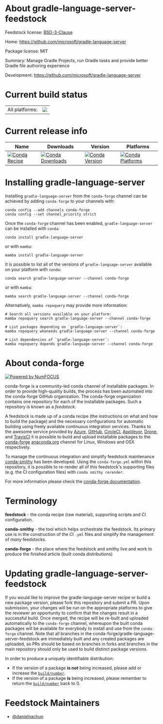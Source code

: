 About gradle-language-server-feedstock
======================================

Feedstock license: [BSD-3-Clause](https://github.com/conda-forge/gradle-language-server-feedstock/blob/main/LICENSE.txt)

Home: https://github.com/microsoft/gradle-language-server

Package license: MIT

Summary: Manage Gradle Projects, run Gradle tasks and provide better Gradle file authoring experience

Development: https://github.com/microsoft/gradle-language-server

Current build status
====================


<table><tr><td>All platforms:</td>
    <td>
      <a href="https://dev.azure.com/conda-forge/feedstock-builds/_build/latest?definitionId=22916&branchName=main">
        <img src="https://dev.azure.com/conda-forge/feedstock-builds/_apis/build/status/gradle-language-server-feedstock?branchName=main">
      </a>
    </td>
  </tr>
</table>

Current release info
====================

| Name | Downloads | Version | Platforms |
| --- | --- | --- | --- |
| [![Conda Recipe](https://img.shields.io/badge/recipe-gradle--language--server-green.svg)](https://anaconda.org/conda-forge/gradle-language-server) | [![Conda Downloads](https://img.shields.io/conda/dn/conda-forge/gradle-language-server.svg)](https://anaconda.org/conda-forge/gradle-language-server) | [![Conda Version](https://img.shields.io/conda/vn/conda-forge/gradle-language-server.svg)](https://anaconda.org/conda-forge/gradle-language-server) | [![Conda Platforms](https://img.shields.io/conda/pn/conda-forge/gradle-language-server.svg)](https://anaconda.org/conda-forge/gradle-language-server) |

Installing gradle-language-server
=================================

Installing `gradle-language-server` from the `conda-forge` channel can be achieved by adding `conda-forge` to your channels with:

```
conda config --add channels conda-forge
conda config --set channel_priority strict
```

Once the `conda-forge` channel has been enabled, `gradle-language-server` can be installed with `conda`:

```
conda install gradle-language-server
```

or with `mamba`:

```
mamba install gradle-language-server
```

It is possible to list all of the versions of `gradle-language-server` available on your platform with `conda`:

```
conda search gradle-language-server --channel conda-forge
```

or with `mamba`:

```
mamba search gradle-language-server --channel conda-forge
```

Alternatively, `mamba repoquery` may provide more information:

```
# Search all versions available on your platform:
mamba repoquery search gradle-language-server --channel conda-forge

# List packages depending on `gradle-language-server`:
mamba repoquery whoneeds gradle-language-server --channel conda-forge

# List dependencies of `gradle-language-server`:
mamba repoquery depends gradle-language-server --channel conda-forge
```


About conda-forge
=================

[![Powered by
NumFOCUS](https://img.shields.io/badge/powered%20by-NumFOCUS-orange.svg?style=flat&colorA=E1523D&colorB=007D8A)](https://numfocus.org)

conda-forge is a community-led conda channel of installable packages.
In order to provide high-quality builds, the process has been automated into the
conda-forge GitHub organization. The conda-forge organization contains one repository
for each of the installable packages. Such a repository is known as a *feedstock*.

A feedstock is made up of a conda recipe (the instructions on what and how to build
the package) and the necessary configurations for automatic building using freely
available continuous integration services. Thanks to the awesome service provided by
[Azure](https://azure.microsoft.com/en-us/services/devops/), [GitHub](https://github.com/),
[CircleCI](https://circleci.com/), [AppVeyor](https://www.appveyor.com/),
[Drone](https://cloud.drone.io/welcome), and [TravisCI](https://travis-ci.com/)
it is possible to build and upload installable packages to the
[conda-forge](https://anaconda.org/conda-forge) [anaconda.org](https://anaconda.org/)
channel for Linux, Windows and OSX respectively.

To manage the continuous integration and simplify feedstock maintenance
[conda-smithy](https://github.com/conda-forge/conda-smithy) has been developed.
Using the ``conda-forge.yml`` within this repository, it is possible to re-render all of
this feedstock's supporting files (e.g. the CI configuration files) with ``conda smithy rerender``.

For more information please check the [conda-forge documentation](https://conda-forge.org/docs/).

Terminology
===========

**feedstock** - the conda recipe (raw material), supporting scripts and CI configuration.

**conda-smithy** - the tool which helps orchestrate the feedstock.
                   Its primary use is in the construction of the CI ``.yml`` files
                   and simplify the management of *many* feedstocks.

**conda-forge** - the place where the feedstock and smithy live and work to
                  produce the finished article (built conda distributions)


Updating gradle-language-server-feedstock
=========================================

If you would like to improve the gradle-language-server recipe or build a new
package version, please fork this repository and submit a PR. Upon submission,
your changes will be run on the appropriate platforms to give the reviewer an
opportunity to confirm that the changes result in a successful build. Once
merged, the recipe will be re-built and uploaded automatically to the
`conda-forge` channel, whereupon the built conda packages will be available for
everybody to install and use from the `conda-forge` channel.
Note that all branches in the conda-forge/gradle-language-server-feedstock are
immediately built and any created packages are uploaded, so PRs should be based
on branches in forks and branches in the main repository should only be used to
build distinct package versions.

In order to produce a uniquely identifiable distribution:
 * If the version of a package **is not** being increased, please add or increase
   the [``build/number``](https://docs.conda.io/projects/conda-build/en/latest/resources/define-metadata.html#build-number-and-string).
 * If the version of a package **is** being increased, please remember to return
   the [``build/number``](https://docs.conda.io/projects/conda-build/en/latest/resources/define-metadata.html#build-number-and-string)
   back to 0.

Feedstock Maintainers
=====================

* [@danielnachun](https://github.com/danielnachun/)

